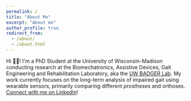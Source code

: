 ```yaml
---
permalink: /
title: "About Me"
excerpt: "About me"
author_profile: true
redirect_from: 
  - /about/
  - /about.html
---
```


Hi 👋🏻! I'm a PhD Student at the University of Wisconsin-Madison conducting research at the Biomechatronics, Assistive Devices, Gait Engineering and Rehabilitation Laboratory, aka the [UW BADGER Lab](https://uwbadgerlab.engr.wisc.edu). My work currently focuses on the long-term analysis of impaired gait using wearable sensors, primarily comparing different prostheses and orthoses. [Connect with me on LinkedIn](https://www.linkedin.com/in/katherine-heidi-fehr-2484078a/)!